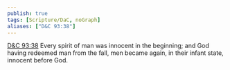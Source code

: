 ```yaml
---
publish: true
tags: [Scripture/DaC, noGraph]
aliases: ["D&C 93:38"]
---
```

[D&C 93:38](https://churchofjesuschrist.org/study/scriptures/dc-testament/dc/93?lang=eng&id=p38#p38) Every spirit of man was innocent in the beginning; and God having redeemed man from the fall, men became again, in their infant state, innocent before God.

